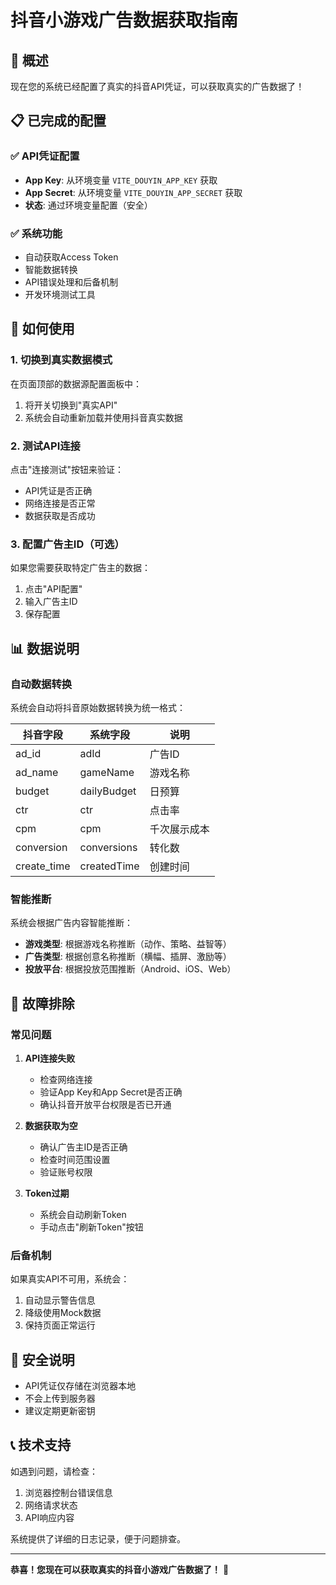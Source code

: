 # 抖音小游戏广告数据获取指南

## 🎯 概述

现在您的系统已经配置了真实的抖音API凭证，可以获取真实的广告数据了！

## 📋 已完成的配置

### ✅ API凭证配置
- **App Key**: 从环境变量 `VITE_DOUYIN_APP_KEY` 获取
- **App Secret**: 从环境变量 `VITE_DOUYIN_APP_SECRET` 获取
- **状态**: 通过环境变量配置（安全）

### ✅ 系统功能
- 自动获取Access Token
- 智能数据转换
- API错误处理和后备机制
- 开发环境测试工具

## 🚀 如何使用

### 1. 切换到真实数据模式

在页面顶部的数据源配置面板中：
1. 将开关切换到"真实API"
2. 系统会自动重新加载并使用抖音真实数据

### 2. 测试API连接

点击"连接测试"按钮来验证：
- API凭证是否正确
- 网络连接是否正常
- 数据获取是否成功

### 3. 配置广告主ID（可选）

如果您需要获取特定广告主的数据：
1. 点击"API配置"
2. 输入广告主ID
3. 保存配置

## 📊 数据说明

### 自动数据转换

系统会自动将抖音原始数据转换为统一格式：

| 抖音字段 | 系统字段 | 说明 |
|---------|---------|------|
| ad_id | adId | 广告ID |
| ad_name | gameName | 游戏名称 |
| budget | dailyBudget | 日预算 |
| ctr | ctr | 点击率 |
| cpm | cpm | 千次展示成本 |
| conversion | conversions | 转化数 |
| create_time | createdTime | 创建时间 |

### 智能推断

系统会根据广告内容智能推断：
- **游戏类型**: 根据游戏名称推断（动作、策略、益智等）
- **广告类型**: 根据创意名称推断（横幅、插屏、激励等）
- **投放平台**: 根据投放范围推断（Android、iOS、Web）

## 🔧 故障排除

### 常见问题

1. **API连接失败**
   - 检查网络连接
   - 验证App Key和App Secret是否正确
   - 确认抖音开放平台权限是否已开通

2. **数据获取为空**
   - 确认广告主ID是否正确
   - 检查时间范围设置
   - 验证账号权限

3. **Token过期**
   - 系统会自动刷新Token
   - 手动点击"刷新Token"按钮

### 后备机制

如果真实API不可用，系统会：
1. 自动显示警告信息
2. 降级使用Mock数据
3. 保持页面正常运行

## 🔐 安全说明

- API凭证仅存储在浏览器本地
- 不会上传到服务器
- 建议定期更新密钥

## 📞 技术支持

如遇到问题，请检查：
1. 浏览器控制台错误信息
2. 网络请求状态
3. API响应内容

系统提供了详细的日志记录，便于问题排查。

---

**恭喜！您现在可以获取真实的抖音小游戏广告数据了！** 🎉